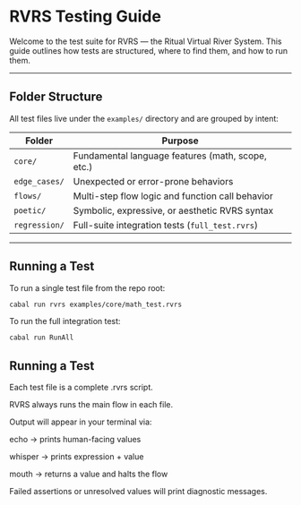 # RVRS Testing Guide

Welcome to the test suite for RVRS — the Ritual Virtual River System. This guide outlines how tests are structured, where to find them, and how to run them.

---

## Folder Structure

All test files live under the `examples/` directory and are grouped by intent:

| Folder            | Purpose                                             |
|-------------------|-----------------------------------------------------|
| `core/`           | Fundamental language features (math, scope, etc.)   |
| `edge_cases/`     | Unexpected or error-prone behaviors                 |
| `flows/`          | Multi-step flow logic and function call behavior    |
| `poetic/`         | Symbolic, expressive, or aesthetic RVRS syntax      |
| `regression/`     | Full-suite integration tests (`full_test.rvrs`)     |

---

## Running a Test

To run a single test file from the repo root:

```bash
cabal run rvrs examples/core/math_test.rvrs
````

To run the full integration test:

````bash
cabal run RunAll
````

## Running a Test

Each test file is a complete .rvrs script.

RVRS always runs the main flow in each file.

Output will appear in your terminal via:

echo → prints human-facing values

whisper → prints expression + value

mouth → returns a value and halts the flow

Failed assertions or unresolved values will print diagnostic messages.



